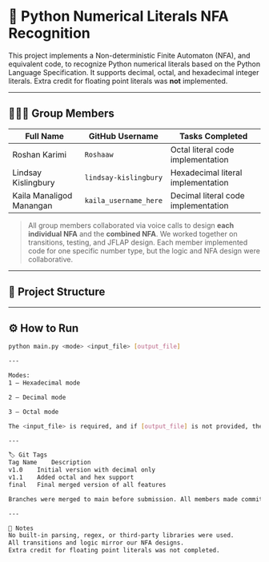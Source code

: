 # 🔢 Python Numerical Literals NFA Recognition

This project implements a Non-deterministic Finite Automaton (NFA), and equivalent code, to recognize Python numerical literals based on the Python Language Specification. It supports decimal, octal, and hexadecimal integer literals. Extra credit for floating point literals was **not** implemented.

---

## 👨‍👩‍👧 Group Members

| Full Name                  | GitHub Username         | Tasks Completed                      |
|---------------------------|--------------------------|--------------------------------------|
| Roshan Karimi             | `Roshaaw`                | Octal literal code implementation    |
| Lindsay Kislingbury       | `lindsay-kislingbury`    | Hexadecimal literal implementation   |
| Kaila Manaligod Manangan  | `kaila_username_here`    | Decimal literal code implementation  |

> All group members collaborated via voice calls to design **each individual NFA** and the **combined NFA**. We worked together on transitions, testing, and JFLAP design. Each member implemented code for one specific number type, but the logic and NFA design were collaborative.

---

## 📁 Project Structure


---

## ⚙️ How to Run

```bash
python main.py <mode> <input_file> [output_file]

---

Modes:
1 – Hexadecimal mode

2 – Decimal mode

3 – Octal mode

The <input_file> is required, and if [output_file] is not provided, the program will overwrite out.txt by default.

---

🏷️ Git Tags
Tag Name	Description
v1.0	Initial version with decimal only
v1.1	Added octal and hex support
final	Final merged version of all features

Branches were merged to main before submission. All members made commits throughout development.

---

📎 Notes
No built-in parsing, regex, or third-party libraries were used.
All transitions and logic mirror our NFA designs.
Extra credit for floating point literals was not completed.
